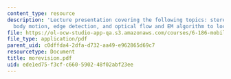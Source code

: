 ```yaml
---
content_type: resource
description: 'Lecture presentation covering the following topics: stereo vision, rigid
  body motion, edge detection, and optical flow and EM algorithm to locate objects.'
file: https://ol-ocw-studio-app-qa.s3.amazonaws.com/courses/6-186-mobile-autonomous-systems-laboratory-january-iap-2005/ede1ed75f3cfc660590248f02abf23ee_morevision.pdf
file_type: application/pdf
parent_uid: c0dffda4-2dfa-d732-aa49-e962865d69c7
resourcetype: Document
title: morevision.pdf
uid: ede1ed75-f3cf-c660-5902-48f02abf23ee
---
```

